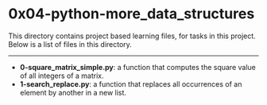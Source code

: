 # 0x04-python-more_data_structures

This directory contains project based learning files, for tasks in this project.
Below is a list of files in this directory.

---
- **0-square_matrix_simple.py**:  a function that computes the square value of all integers of a matrix.
- **1-search_replace.py**: a function that replaces all occurrences of an element by another in a new list.
